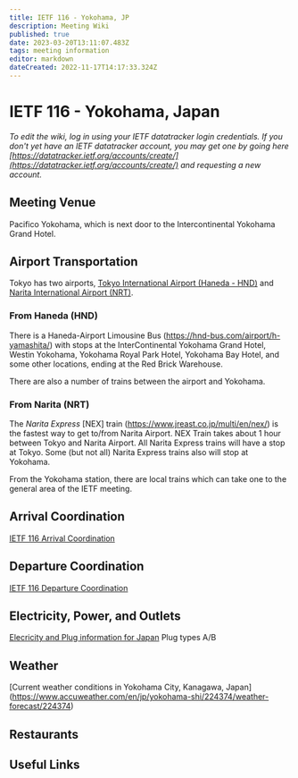 ```yaml
---
title: IETF 116 - Yokohama, JP
description: Meeting Wiki
published: true
date: 2023-03-20T13:11:07.483Z
tags: meeting information
editor: markdown
dateCreated: 2022-11-17T14:17:33.324Z
---
```


# IETF 116 - Yokohama, Japan

*To edit the wiki, log in using your IETF datatracker login credentials. If you don't yet have an IETF datatracker account, you may get one by going here [https://datatracker.ietf.org/accounts/create/](https://datatracker.ietf.org/accounts/create/) and requesting a new account.*

## Meeting Venue
Pacifico Yokohama, which is next door to the Intercontinental Yokohama Grand Hotel.

## Airport Transportation

Tokyo has two airports, [Tokyo International Airport (Haneda - HND)](http://haneda-airport.com/) and [Narita International Airport (NRT)](https://www.narita-airport.jp/en/). 

### From Haneda (HND)

There is a Haneda-Airport Limousine Bus (https://hnd-bus.com/airport/h-yamashita/) with stops at the InterContinental Yokohama Grand Hotel, Westin Yokohama, Yokohama Royal Park Hotel, Yokohama Bay Hotel, and some other locations, ending at the Red Brick Warehouse. 

There are also a number of trains between the airport and Yokohama. 

### From Narita (NRT)

The *Narita Express* [NEX] train (https://www.jreast.co.jp/multi/en/nex/) is the fastest way to get to/from Narita Airport.  NEX Train takes about 1 hour between Tokyo and Narita Airport.  All Narita Express trains will have a stop at Tokyo.  Some (but not all) Narita Express trains also will stop at Yokohama.

From the Yokohama station, there are local trains which can take one to the general area of the IETF meeting.

## Arrival Coordination

[IETF 116 Arrival Coordination](/meeting/116/arrivals)

## Departure Coordination

[IETF 116 Departure Coordination](/meeting/116/departures)

## Electricity, Power, and Outlets

[Elecricity and Plug information for Japan](https://www.worldstandards.eu/electricity/plugs-and-sockets/ab/) Plug types A/B

## Weather

[Current weather conditions in Yokohama City, Kanagawa, Japan]
(https://www.accuweather.com/en/jp/yokohama-shi/224374/weather-forecast/224374)

## Restaurants

## Useful Links
